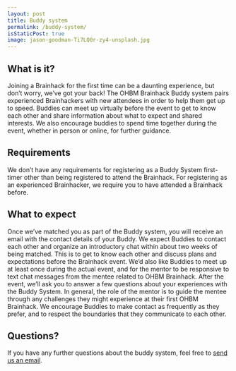 ```yaml
---
layout: post
title: Buddy system
permalink: /buddy-system/
isStaticPost: true
image: jason-goodman-Ti7LQ0r-zy4-unsplash.jpg
---
```


## What is it?

Joining a Brainhack for the first time can be a daunting experience, but don’t worry, we’ve got your back! The OHBM Brainhack Buddy system pairs experienced Brainhackers with new attendees in order to help them get up to speed. Buddies can meet up virtually before the event to get to know each other and share information about what to expect and shared interests. We also encourage buddies to spend time together during the event, whether in person or online, for further guidance.

## Requirements

We don’t have any requirements for registering as a Buddy System first-timer other than being registered to attend the Brainhack. For registering as an experienced Brainhacker, we require you to have attended a Brainhack before.

## What to expect

Once we’ve matched you as part of the Buddy system, you will receive an email with the contact details of your Buddy. We expect Buddies to contact each other and organize an introductory chat within about two weeks of being matched. This is to get to know each other and discuss plans and expectations before the Brainhack event. We’d also like Buddies to meet up at least once during the actual event, and for the mentor to be responsive to text chat messages from the mentee related to OHBM Brainhack. After the event, we’ll ask you to answer a few questions about your experiences with the Buddy System. In general, the role of the mentor is to guide the mentee through any challenges they might experience at their first OHBM Brainhack. We encourage Buddies to make contact as frequently as they prefer, and to respect the boundaries that they communicate to each other.

## Questions?

If you have any further questions about the buddy system, feel free to [send us an email](mailto:OHBMopenscience@gmail.com).